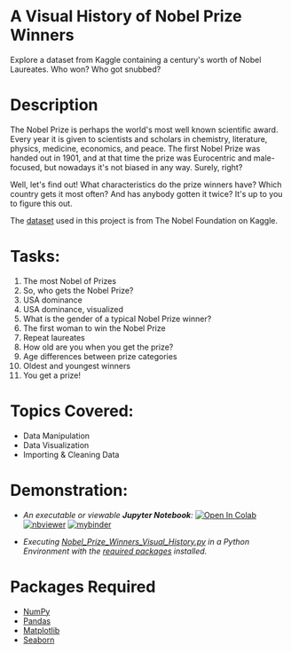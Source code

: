 # A Visual History of Nobel Prize Winners
Explore a dataset from Kaggle containing a century's worth of Nobel Laureates. Who won? Who got snubbed?

# Description
The Nobel Prize is perhaps the world's most well known scientific award. Every year it is given to scientists and scholars in chemistry, literature, physics, medicine, economics, and peace. The first Nobel Prize was handed out in 1901, and at that time the prize was Eurocentric and male-focused, but nowadays it's not biased in any way. Surely, right?

Well, let's find out! What characteristics do the prize winners have? Which country gets it most often? And has anybody gotten it twice? It's up to you to figure this out.

The [dataset](https://www.kaggle.com/nobelfoundation/nobel-laureates) used in this project is from The Nobel Foundation on Kaggle.

# Tasks:
1. The most Nobel of Prizes
2. So, who gets the Nobel Prize?
3. USA dominance
4. USA dominance, visualized
5. What is the gender of a typical Nobel Prize winner?
6. The first woman to win the Nobel Prize
7. Repeat laureates
8. How old are you when you get the prize?
9. Age differences between prize categories
10. Oldest and youngest winners
11. You get a prize!

# Topics Covered:
- Data Manipulation
- Data Visualization
- Importing & Cleaning Data

# Demonstration:

- *An executable or viewable **Jupyter Notebook**:* 
[![Open In Colab](https://colab.research.google.com/assets/colab-badge.svg)](https://colab.research.google.com/github/Suraj-Patro/Nobel_Prize_Winners_Visual_History/blob/main/Nobel_Prize_Winners_Visual_History.ipynb)
[![nbviewer](https://raw.githubusercontent.com/jupyter/design/master/logos/Badges/nbviewer_badge.svg)](https://nbviewer.jupyter.org/github/Suraj-Patro/Nobel_Prize_Winners_Visual_History/blob/main/Nobel_Prize_Winners_Visual_History.ipynb)
[![mybinder](https://mybinder.org/badge_logo.svg)](https://mybinder.org/v2/gh/Suraj-Patro/Nobel_Prize_Winners_Visual_History/main?filepath=Nobel_Prize_Winners_Visual_History.ipynb)

- *Executing [Nobel_Prize_Winners_Visual_History.py](https://raw.githubusercontent.com/Suraj-Patro/Nobel_Prize_Winners_Visual_History/main/nobel_prize_winners_visual_history.py) in a Python Environment with the [required packages](#packages-required) installed.*

# Packages Required
- [NumPy](https://numpy.org/doc/stable/user/quickstart.html)
- [Pandas](https://pandas.pydata.org/pandas-docs/stable/getting_started/index.html#getting-started)
- [Matplotlib](https://matplotlib.org/stable/index.html)
- [Seaborn](https://seaborn.pydata.org/)
